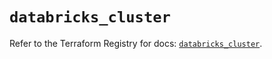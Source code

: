# `databricks_cluster`

Refer to the Terraform Registry for docs: [`databricks_cluster`](https://registry.terraform.io/providers/databricks/databricks/1.33.0/docs/resources/cluster).
